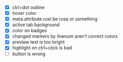 - [x] ctrl+dot outline
- [x] hover color
- [x] meta.attribute.rust be rose or something
- [x] active tab background
- [x] color on badges
- [x] changed markers by linenum aren't correct colors
- [x] preview text is too bright
- [x] highlight on ctrl+click is bad
- [ ] button is wrong